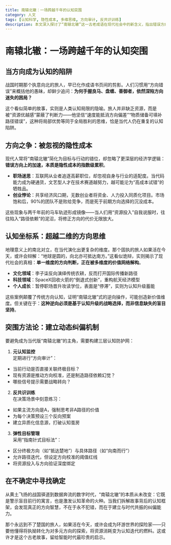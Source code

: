```yaml
---
title: 南辕北辙：一场跨越千年的认知突围
category: 人文
tags: [认知科学, 隐性成本, 多维思维, 方向审计, 反共识训练]
description: 本文深入探讨了“南辕北辙”这一古老成语在现代社会中的新含义，指出错误方向上的资源投入会带来隐性成本的累积，并强调了多维度思维和动态纠偏机制的重要性。通过分析职场、创业等领域的实例，文章揭示了单一维度方向判断的局限性，提倡利用反共识训练、元认知监控及弹性目标管理等策略来突破传统思维模式，实现个人与组织的认知升级与战略转向。最终，本文鼓励读者在面对不确定性时，应积极探索多元方向，将挑战转化为提升认知能力的机会。
---
```

# 南辕北辙：一场跨越千年的认知突围  

## 当方向成为认知的陷阱  

战国时期那个执意向北的旅人，早已化作成语书页间的剪影。人们习惯用“方向错误”来概括他的愚昧，却鲜少追问：**为何手握良马、盘缠、善御者，依然深陷方向迷失的困局？**  

这个看似简单的故事，实则是人类认知局限的隐喻。旅人并非缺乏资源，而是被“资源优越感”蒙蔽了判断力——他坚信“速度能抵消方向偏差”“物质储备可填补路径错误”，这种将局部优势等同于全局胜利的思维，恰是当代人仍在重复的认知陷阱。  

## 方向之争：被忽视的隐性成本  

现代人常将“南辕北辙”简化为目标与行动的错位，却忽略了更深层的经济学逻辑：**错误方向上的加速，本质是隐性成本的指数级累积**。  

- **职场迷思**：互联网从业者追逐高薪职位，却忽视自身与行业的适配度。当代码能力成为硬通货，文艺型人才在技术赛道越努力，越可能沦为“高成本试错”的牺牲品。  
- **创业悖论**：共享经济风口期，无数创业者将资金、人力投入同质化项目。市场饱和后，90%的团队不是败给竞争，而是死于前期方向选择的沉没成本。  

这些现象与两千年前的马车轨迹形成镜像——当人们用“资源投入”自我说服时，往往陷入“路径依赖”的泥沼，将修正方向的代价无限放大。  

## 认知坐标系：超越二维的方向思维  

地理意义上的南北对立，在当代演化出更复杂的维度。那个固执的旅人如果活在今天，或许会辩解：“地球是圆的，向北亦可抵达南方。”这看似诡辩，实则揭示了现代社会的真相：**单一维度的方向判断，正在被多维度的价值网络解构**。  

- **文化领域**：李子柒反向演绎传统农耕，反而打开国际传播新路径  
- **科技领域**：SpaceX回收火箭的“倒退式创新”，重构航天经济模型  
- **个人成长**：暂停职场晋升攻读学位，表面是“停滞”，实则为认知升级蓄能  

这些案例颠覆了传统方向认知，证明“南辕北辙”式的逆向操作，可能创造新价值维度。但关键在于：**这种逆向必须是基于认知升级的战略选择，而非信息缺失的盲目坚持**。  

## 突围方法论：建立动态纠偏机制  

要避免成为当代版“南辕北辙”的主角，需要构建三层认知防护网：  

1. **元认知监控**  
定期进行“方向审计”：  
- 当前行动是否直接关联终极目标？  
- 现有资源是推动方向校准，还是制造路径依赖幻觉？  
- 哪些信号提示需要战略转向？  

2. **反共识训练**  
在决策场景中刻意练习：  
- 如果主流方向是A，强制思考非A路径的价值  
- 为每个决策预设三个反向预案  
- 建立异质化信息源，打破认知茧房  

3. **弹性目标管理**  
采用“指南针式目标法”：  
- 区分终极方向（如“抵达楚地”）与具体路径（如“向南而行”）  
- 允许路径迭代，但设定方向校准的阈值红线  
- 将资源投入与方向验证深度绑定  

## 在不确定中寻找确定  

从黄土飞扬的战国驿道到数据奔流的数字时代，“南辕北辙”的本质从未改变：它既是警示盲目前行的寓言，也是激发认知革命的火种。当我们拆解故事背后的认知框架，会发现真正的方向智慧，不在于永不犯错，而在于建立与时代共振的纠偏能力。  

那个永远到不了楚国的旅人，如果活在今天，或许会成为环游世界的探险家——只要他懂得将执拗转化为对多元方向的探索，将资源消耗变为认知迭代的燃料。这或许才是这个古老故事，留给智能时代最珍贵的启示。